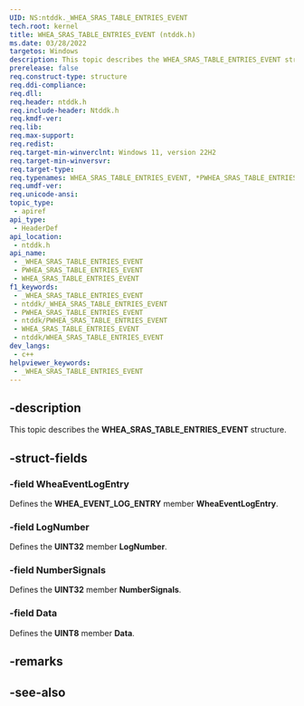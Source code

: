 ```yaml
---
UID: NS:ntddk._WHEA_SRAS_TABLE_ENTRIES_EVENT
tech.root: kernel
title: WHEA_SRAS_TABLE_ENTRIES_EVENT (ntddk.h)
ms.date: 03/28/2022
targetos: Windows
description: This topic describes the WHEA_SRAS_TABLE_ENTRIES_EVENT structure.
prerelease: false
req.construct-type: structure
req.ddi-compliance: 
req.dll: 
req.header: ntddk.h
req.include-header: Ntddk.h
req.kmdf-ver: 
req.lib: 
req.max-support: 
req.redist: 
req.target-min-winverclnt: Windows 11, version 22H2
req.target-min-winversvr: 
req.target-type: 
req.typenames: WHEA_SRAS_TABLE_ENTRIES_EVENT, *PWHEA_SRAS_TABLE_ENTRIES_EVENT
req.umdf-ver: 
req.unicode-ansi: 
topic_type:
 - apiref
api_type:
 - HeaderDef
api_location:
 - ntddk.h
api_name:
 - _WHEA_SRAS_TABLE_ENTRIES_EVENT
 - PWHEA_SRAS_TABLE_ENTRIES_EVENT
 - WHEA_SRAS_TABLE_ENTRIES_EVENT
f1_keywords:
 - _WHEA_SRAS_TABLE_ENTRIES_EVENT
 - ntddk/_WHEA_SRAS_TABLE_ENTRIES_EVENT
 - PWHEA_SRAS_TABLE_ENTRIES_EVENT
 - ntddk/PWHEA_SRAS_TABLE_ENTRIES_EVENT
 - WHEA_SRAS_TABLE_ENTRIES_EVENT
 - ntddk/WHEA_SRAS_TABLE_ENTRIES_EVENT
dev_langs:
 - c++
helpviewer_keywords:
 - _WHEA_SRAS_TABLE_ENTRIES_EVENT
---
```


## -description

This topic describes the **WHEA_SRAS_TABLE_ENTRIES_EVENT** structure.

## -struct-fields

### -field WheaEventLogEntry

Defines the **WHEA_EVENT_LOG_ENTRY** member **WheaEventLogEntry**.

### -field LogNumber

Defines the **UINT32** member **LogNumber**.

### -field NumberSignals

Defines the **UINT32** member **NumberSignals**.

### -field Data

Defines the **UINT8** member **Data**.

## -remarks

## -see-also
